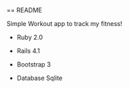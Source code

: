 == README

Simple Workout app to track my fitness!

* Ruby 2.0

* Rails 4.1

* Bootstrap 3

* Database Sqlite

